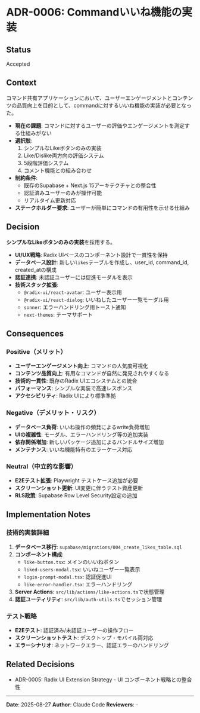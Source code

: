 # ADR-0006: Commandいいね機能の実装

## Status

Accepted

## Context

コマンド共有アプリケーションにおいて、ユーザーエンゲージメントとコンテンツの品質向上を目的として、commandに対するいいね機能の実装が必要となった。

- **現在の課題**: コマンドに対するユーザーの評価やエンゲージメントを測定する仕組みがない
- **選択肢**: 
  1. シンプルなLikeボタンのみの実装
  2. Like/Dislike両方向の評価システム
  3. 5段階評価システム
  4. コメント機能との組み合わせ
- **制約条件**: 
  - 既存のSupabase + Next.js 15アーキテクチャとの整合性
  - 認証済みユーザーのみが操作可能
  - リアルタイム更新対応
- **ステークホルダー要求**: ユーザーが簡単にコマンドの有用性を示せる仕組み

## Decision

**シンプルなLikeボタンのみの実装**を採用する。

- **UI/UX戦略**: Radix UIベースのコンポーネント設計で一貫性を保持
- **データベース設計**: 新しい`likes`テーブルを作成し、user_id, command_id, created_atの構成
- **認証連携**: 未認証ユーザーには促進モーダルを表示
- **技術スタック拡張**: 
  - `@radix-ui/react-avatar`: ユーザー表示用
  - `@radix-ui/react-dialog`: いいねしたユーザー一覧モーダル用
  - `sonner`: エラーハンドリング用トースト通知
  - `next-themes`: テーマサポート

## Consequences

### Positive（メリット）

- **ユーザーエンゲージメント向上**: コマンドの人気度可視化
- **コンテンツ品質向上**: 有用なコマンドが自然に発見されやすくなる
- **技術的一貫性**: 既存のRadix UIエコシステムとの統合
- **パフォーマンス**: シンプルな実装で高速レスポンス
- **アクセシビリティ**: Radix UIにより標準準拠

### Negative（デメリット・リスク）

- **データベース負荷**: いいね操作の頻発によるwrite負荷増加
- **UIの複雑性**: モーダル、エラーハンドリング等の追加実装
- **依存関係増加**: 新しいパッケージ追加によるバンドルサイズ増加
- **メンテナンス**: いいね機能特有のエラーケース対応

### Neutral（中立的な影響）

- **E2Eテスト拡張**: Playwright テストケース追加が必要
- **スクリーンショット更新**: UI変更に伴うテスト資産更新
- **RLS政策**: Supabase Row Level Security設定の追加

## Implementation Notes

### 技術的実装詳細

1. **データベース移行**: `supabase/migrations/004_create_likes_table.sql`
2. **コンポーネント構成**:
   - `like-button.tsx`: メインのいいねボタン
   - `liked-users-modal.tsx`: いいねユーザー一覧表示
   - `login-prompt-modal.tsx`: 認証促進UI
   - `like-error-handler.tsx`: エラーハンドリング
3. **Server Actions**: `src/lib/actions/like-actions.ts`で状態管理
4. **認証ユーティリティ**: `src/lib/auth-utils.ts`でセッション管理

### テスト戦略

- **E2Eテスト**: 認証済み/未認証ユーザーの操作フロー
- **スクリーンショットテスト**: デスクトップ・モバイル両対応
- **エラーシナリオ**: ネットワークエラー、認証エラーのハンドリング

## Related Decisions

- ADR-0005: Radix UI Extension Strategy - UI コンポーネント戦略との整合性

---

**Date**: 2025-08-27
**Author**: Claude Code
**Reviewers**: -